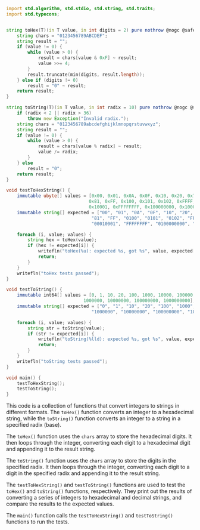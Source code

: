 ```d
import std.algorithm, std.stdio, std.string, std.traits;
import std.typecons;


string toHex(T)(in T value, in int digits = 2) pure nothrow @nogc @safe {
    string chars = "0123456789ABCDEF";
    string result = "";
    if (value != 0) {
        while (value > 0) {
            result = chars[value & 0xF] ~ result;
            value >>= 4;
        }
        result.truncate(min(digits, result.length));
    } else if (digits != 0)
        result = "0" ~ result;
    return result;
}

string toString(T)(in T value, in int radix = 10) pure nothrow @nogc @safe {
    if (radix < 2 || radix > 36)
        throw new Exception("Invalid radix.");
    string chars = "0123456789abcdefghijklmnopqrstuvwxyz";
    string result = "";
    if (value != 0) {
        while (value > 0) {
            result = chars[value % radix] ~ result;
            value /= radix;
        }
    } else
        result = "0";
    return result;
}

void testToHexString() {
    immutable ubyte[] values = [0x00, 0x01, 0x0A, 0x0F, 0x10, 0x20, 0x7F, 0x80,
                               0x81, 0xFF, 0x100, 0x101, 0x102, 0xFFFF, 0x10000,
                               0x10001, 0xFFFFFFFF, 0x100000000, 0x100000001];
    immutable string[] expected = ["00", "01", "0A", "0F", "10", "20", "7F", "80",
                                "81", "FF", "0100", "0101", "0102", "FFFF", "00010000",
                                "00010001", "FFFFFFFF", "0100000000", "0100000001"];

    foreach (i, value; values) {
        string hex = toHex(value);
        if (hex != expected[i]) {
            writefln("toHex(%u): expected %s, got %s", value, expected[i], hex);
            return;
        }
    }
    writefln("toHex tests passed");
}

void testToString() {
    immutable int64[] values = [0, 1, 10, 20, 100, 1000, 10000, 100000,
                             1000000, 10000000, 100000000, 1000000000];
    immutable string[] expected = ["0", "1", "10", "20", "100", "1000", "10000", "100000",
                                "1000000", "10000000", "100000000", "1000000000"];

    foreach (i, value; values) {
        string str = toString(value);
        if (str != expected[i]) {
            writefln("toString(%lld): expected %s, got %s", value, expected[i], str);
            return;
        }
    }
    writefln("toString tests passed");
}

void main() {
    testToHexString();
    testToString();
}
```

This code is a collection of functions that convert integers to strings in different formats. The `toHex()` function converts an integer to a hexadecimal string, while the `toString()` function converts an integer to a string in a specified radix (base).

The `toHex()` function uses the `chars` array to store the hexadecimal digits. It then loops through the integer, converting each digit to a hexadecimal digit and appending it to the result string.

The `toString()` function uses the `chars` array to store the digits in the specified radix. It then loops through the integer, converting each digit to a digit in the specified radix and appending it to the result string.

The `testToHexString()` and `testToString()` functions are used to test the `toHex()` and `toString()` functions, respectively. They print out the results of converting a series of integers to hexadecimal and decimal strings, and compare the results to the expected values.

The `main()` function calls the `testToHexString()` and `testToString()` functions to run the tests.